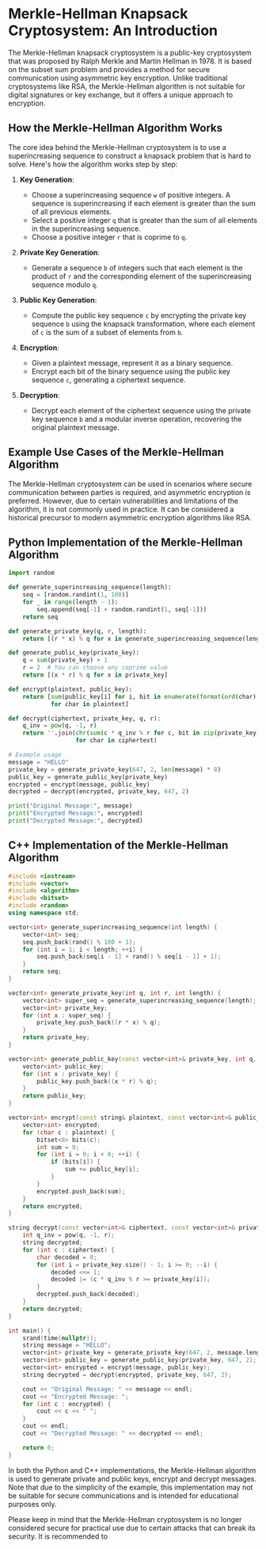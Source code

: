 # Merkle-Hellman Knapsack Cryptosystem: An Introduction

The Merkle-Hellman knapsack cryptosystem is a public-key cryptosystem that was proposed by Ralph Merkle and Martin Hellman in 1978. It is based on the subset sum problem and provides a method for secure communication using asymmetric key encryption. Unlike traditional cryptosystems like RSA, the Merkle-Hellman algorithm is not suitable for digital signatures or key exchange, but it offers a unique approach to encryption.

## How the Merkle-Hellman Algorithm Works

The core idea behind the Merkle-Hellman cryptosystem is to use a superincreasing sequence to construct a knapsack problem that is hard to solve. Here's how the algorithm works step by step:

1. **Key Generation**:
   - Choose a superincreasing sequence `w` of positive integers. A sequence is superincreasing if each element is greater than the sum of all previous elements.
   - Select a positive integer `q` that is greater than the sum of all elements in the superincreasing sequence.
   - Choose a positive integer `r` that is coprime to `q`.

2. **Private Key Generation**:
   - Generate a sequence `b` of integers such that each element is the product of `r` and the corresponding element of the superincreasing sequence modulo `q`.

3. **Public Key Generation**:
   - Compute the public key sequence `c` by encrypting the private key sequence `b` using the knapsack transformation, where each element of `c` is the sum of a subset of elements from `b`.

4. **Encryption**:
   - Given a plaintext message, represent it as a binary sequence.
   - Encrypt each bit of the binary sequence using the public key sequence `c`, generating a ciphertext sequence.

5. **Decryption**:
   - Decrypt each element of the ciphertext sequence using the private key sequence `b` and a modular inverse operation, recovering the original plaintext message.

## Example Use Cases of the Merkle-Hellman Algorithm

The Merkle-Hellman cryptosystem can be used in scenarios where secure communication between parties is required, and asymmetric encryption is preferred. However, due to certain vulnerabilities and limitations of the algorithm, it is not commonly used in practice. It can be considered a historical precursor to modern asymmetric encryption algorithms like RSA.

## Python Implementation of the Merkle-Hellman Algorithm

```python
import random

def generate_superincreasing_sequence(length):
    seq = [random.randint(1, 100)]
    for _ in range(length - 1):
        seq.append(seq[-1] + random.randint(1, seq[-1]))
    return seq

def generate_private_key(q, r, length):
    return [(r * x) % q for x in generate_superincreasing_sequence(length)]

def generate_public_key(private_key):
    q = sum(private_key) + 1
    r = 2  # You can choose any coprime value
    return [(x * r) % q for x in private_key]

def encrypt(plaintext, public_key):
    return [sum(public_key[i] for i, bit in enumerate(format(ord(char), '08b')) if bit == '1')
            for char in plaintext]

def decrypt(ciphertext, private_key, q, r):
    q_inv = pow(q, -1, r)
    return ''.join(chr(sum(c * q_inv % r for c, bit in zip(private_key, format(char, '08b'))) // r)
                   for char in ciphertext)

# Example usage
message = "HELLO"
private_key = generate_private_key(647, 2, len(message) * 8)
public_key = generate_public_key(private_key)
encrypted = encrypt(message, public_key)
decrypted = decrypt(encrypted, private_key, 647, 2)

print("Original Message:", message)
print("Encrypted Message:", encrypted)
print("Decrypted Message:", decrypted)
```

## C++ Implementation of the Merkle-Hellman Algorithm

```cpp
#include <iostream>
#include <vector>
#include <algorithm>
#include <bitset>
#include <random>
using namespace std;

vector<int> generate_superincreasing_sequence(int length) {
    vector<int> seq;
    seq.push_back(rand() % 100 + 1);
    for (int i = 1; i < length; ++i) {
        seq.push_back(seq[i - 1] + rand() % seq[i - 1] + 1);
    }
    return seq;
}

vector<int> generate_private_key(int q, int r, int length) {
    vector<int> super_seq = generate_superincreasing_sequence(length);
    vector<int> private_key;
    for (int x : super_seq) {
        private_key.push_back((r * x) % q);
    }
    return private_key;
}

vector<int> generate_public_key(const vector<int>& private_key, int q, int r) {
    vector<int> public_key;
    for (int x : private_key) {
        public_key.push_back((x * r) % q);
    }
    return public_key;
}

vector<int> encrypt(const string& plaintext, const vector<int>& public_key) {
    vector<int> encrypted;
    for (char c : plaintext) {
        bitset<8> bits(c);
        int sum = 0;
        for (int i = 0; i < 8; ++i) {
            if (bits[i]) {
                sum += public_key[i];
            }
        }
        encrypted.push_back(sum);
    }
    return encrypted;
}

string decrypt(const vector<int>& ciphertext, const vector<int>& private_key, int q, int r) {
    int q_inv = pow(q, -1, r);
    string decrypted;
    for (int c : ciphertext) {
        char decoded = 0;
        for (int i = private_key.size() - 1; i >= 0; --i) {
            decoded <<= 1;
            decoded |= (c * q_inv % r >= private_key[i]);
        }
        decrypted.push_back(decoded);
    }
    return decrypted;
}

int main() {
    srand(time(nullptr));
    string message = "HELLO";
    vector<int> private_key = generate_private_key(647, 2, message.length() * 8);
    vector<int> public_key = generate_public_key(private_key, 647, 2);
    vector<int> encrypted = encrypt(message, public_key);
    string decrypted = decrypt(encrypted, private_key, 647, 2);

    cout << "Original Message: " << message << endl;
    cout << "Encrypted Message: ";
    for (int c : encrypted) {
        cout << c << " ";
    }
    cout << endl;
    cout << "Decrypted Message: " << decrypted << endl;

    return 0;
}
```

In both the Python and C++ implementations, the Merkle-Hellman algorithm is used to generate private and public keys, encrypt and decrypt messages. Note that due to the simplicity of the example, this implementation may not be suitable for secure communications and is intended for educational purposes only.

Please keep in mind that the Merkle-Hellman cryptosystem is no longer considered secure for practical use due to certain attacks that can break its security. It is recommended to
